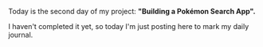 Today is the second day of my project: **"Building a Pokémon Search App".**  

I haven't completed it yet, so today I'm just posting here to mark my daily journal.